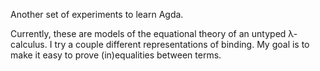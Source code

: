 Another set of experiments to learn Agda.

Currently, these are models of the equational theory of an untyped λ-calculus.
I try a couple different representations of binding.
My goal is to make it easy to prove (in)equalities between terms.
